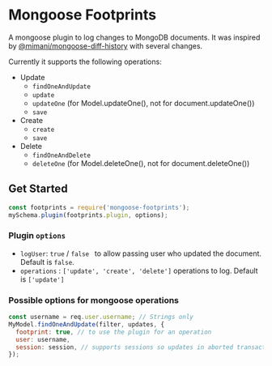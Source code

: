 # Mongoose Footprints

A mongoose plugin to log changes to MongoDB documents. It was inspired by [@mimani/mongoose-diff-history](https://github.com/mimani/mongoose-diff-history) with several changes.

Currently it supports the following operations:

- Update
  - `findOneAndUpdate`
  - `update`
  - `updateOne` (for Model.updateOne(), not for document.updateOne())
  - `save`
- Create
  - `create`
  - `save`
- Delete
  - `findOneAndDelete`
  - `deleteOne` (for Model.deleteOne(), not for document.deleteOne())

## Get Started

```js
const footprints = require('mongoose-footprints');
mySchema.plugin(footprints.plugin, options);
```

### Plugin `options`

- `logUser`: `true` / `false ` to allow passing user who updated the document. Default is `false`.
- `operations` : `['update', 'create', 'delete']` operations to log. Default is `['update']`

### Possible options for mongoose operations

```js
const username = req.user.username; // Strings only
MyModel.findOneAndUpdate(filter, updates, {
  footprint: true, // to use the plugin for an operation
  user: username,
  session: session, // supports sessions so updates in aborted transactions won't be logged
});
```
